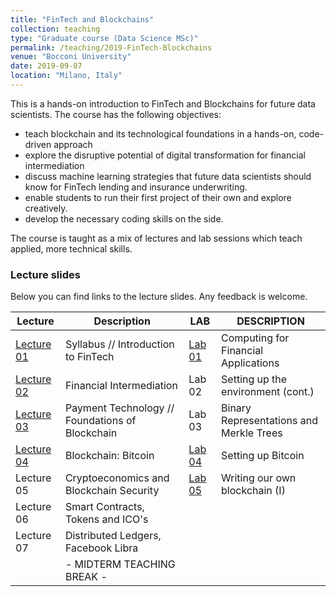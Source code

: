 ```yaml
---
title: "FinTech and Blockchains"
collection: teaching
type: "Graduate course (Data Science MSc)"
permalink: /teaching/2019-FinTech-Blockchains
venue: "Bocconi University"
date: 2019-09-07
location: "Milano, Italy"
---
```


This is a hands-on introduction to FinTech and Blockchains for future data scientists. The course has the following objectives:
 * teach blockchain and its technological foundations in a hands-on, code-driven approach
 * explore the disruptive potential of digital transformation for financial intermediation
 * discuss machine learning strategies that future data scientists should know for FinTech lending and insurance underwriting.
 * enable students to run their first project of their own and explore creatively.
 * develop the necessary coding skills on the side.

The course is taught as a mix of lectures and lab sessions which teach applied, more technical skills. 

### Lecture slides

Below you can find links to the lecture slides. Any feedback is welcome.

| Lecture                                                      | Description                                     | LAB                                                       | DESCRIPTION                             |
| ------------------------------------------------------------ | ----------------------------------------------- | --------------------------------------------------------- | --------------------------------------- |
| [Lecture 01](https://silviopetriconi.github.io/fintech/Class01) | Syllabus // Introduction to FinTech             | [Lab 01](https://silviopetriconi.github.io/fintech/Lab01) | Computing for Financial Applications    |
| [Lecture 02](https://silviopetriconi.github.io/fintech/Class02) | Financial Intermediation                        | Lab 02                                                    | Setting up the environment (cont.)      |
| [Lecture 03](https://silviopetriconi.github.io/fintech/Class03.html) | Payment Technology // Foundations of Blockchain | Lab 03                                                    | Binary Representations and Merkle Trees |
| [Lecture 04](https://silviopetriconi.github.io/fintech/Class04.html) | Blockchain: Bitcoin                             | [Lab 04](https://silviopetriconi.github.io/fintech/Lab04) | Setting up Bitcoin                      |
| Lecture 05                                                   | Cryptoeconomics and Blockchain Security         | [Lab 05](https://silviopetriconi.github.io/fintech/Lab05) | Writing our own blockchain (I)          |
| Lecture 06                                                   | Smart Contracts, Tokens and ICO's               |                                                           |                                         |
| Lecture 07                                                   | Distributed Ledgers, Facebook Libra             |                                                           |                                         |
|                                                              | - MIDTERM TEACHING BREAK -                      |                                                           |                                         |


